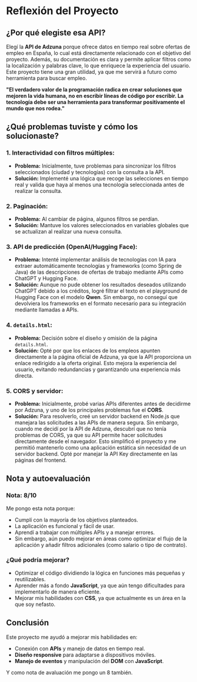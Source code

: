 # Reflexión del Proyecto

## ¿Por qué elegiste esa API?
Elegí la **API de Adzuna** porque ofrece datos en tiempo real sobre ofertas de empleo en España, lo cual está directamente relacionado con el objetivo del proyecto. Además, su documentación es clara y permite aplicar filtros como la localización y palabras clave, lo que enriquece la experiencia del usuario. Este proyecto tiene una gran utilidad, ya que me servirá a futuro como herramienta para buscar empleo.

**"El verdadero valor de la programación radica en crear soluciones que mejoren la vida humana, no en escribir líneas de código por escribir. La tecnología debe ser una herramienta para transformar positivamente el mundo que nos rodea."**

## ¿Qué problemas tuviste y cómo los solucionaste?
### 1. **Interactividad con filtros múltiples:**
   - **Problema:** Inicialmente, tuve problemas para sincronizar los filtros seleccionados (ciudad y tecnologías) con la consulta a la API.
   - **Solución:** Implementé una lógica que recoge las selecciones en tiempo real y valida que haya al menos una tecnología seleccionada antes de realizar la consulta.

### 2. **Paginación:**
   - **Problema:** Al cambiar de página, algunos filtros se perdían.
   - **Solución:** Mantuve los valores seleccionados en variables globales que se actualizan al realizar una nueva consulta.

### 3. **API de predicción (OpenAI/Hugging Face):**
   - **Problema:** Intenté implementar análisis de tecnologías con IA para extraer automáticamente tecnologías y frameworks (como Spring de Java) de las descripciones de ofertas de trabajo mediante APIs como ChatGPT y Hugging Face.
   - **Solución:** Aunque no pude obtener los resultados deseados utilizando ChatGPT debido a los créditos, logré filtrar el texto en el playground de Hugging Face con el modelo **Qwen**. Sin embargo, no conseguí que devolviera los frameworks en el formato necesario para su integración mediante llamadas a APIs.

### 4. **`details.html`:**
   - **Problema:** Decisión sobre el diseño y omisión de la página `details.html`.
   - **Solución:** Opté por que los enlaces de los empleos apunten directamente a la página oficial de Adzuna, ya que la API proporciona un enlace redirigido a la oferta original. Esto mejora la experiencia del usuario, evitando redundancias y garantizando una experiencia más directa.

### 5. **CORS y servidor:**
   - **Problema:** Inicialmente, probé varias APIs diferentes antes de decidirme por Adzuna, y uno de los principales problemas fue el **CORS**.
   - **Solución:** Para resolverlo, creé un servidor backend en Node.js que manejara las solicitudes a las APIs de manera segura. Sin embargo, cuando me decidí por la API de Adzuna, descubrí que no tenía problemas de CORS, ya que su API permite hacer solicitudes directamente desde el navegador. Esto simplificó el proyecto y me permitió mantenerlo como una aplicación estática sin necesidad de un servidor backend. Opté por manejar la API Key directamente en las páginas del frontend.

## Nota y autoevaluación

### **Nota: 8/10**

Me pongo esta nota porque:
- Cumplí con la mayoría de los objetivos planteados.
- La aplicación es funcional y fácil de usar.
- Aprendí a trabajar con múltiples APIs y a manejar errores.
- Sin embargo, aún puedo mejorar en áreas como optimizar el flujo de la aplicación y añadir filtros adicionales (como salario o tipo de contrato).

### ¿Qué podría mejorar?
- Optimizar el código dividiendo la lógica en funciones más pequeñas y reutilizables.
- Aprender más a fondo **JavaScript**, ya que aún tengo dificultades para implementarlo de manera eficiente.
- Mejorar mis habilidades con **CSS**, ya que actualmente es un área en la que soy nefasto.

## Conclusión
Este proyecto me ayudó a mejorar mis habilidades en:
- Conexión con **APIs** y manejo de datos en tiempo real.
- **Diseño responsive** para adaptarse a dispositivos móviles.
- **Manejo de eventos** y manipulación del **DOM** con **JavaScript**.

Y como nota de avaluación me pongo un 8 también.

